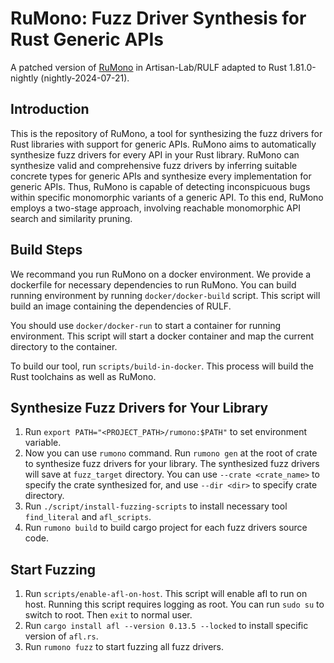 # RuMono: Fuzz Driver Synthesis for Rust Generic APIs

A patched version of [RuMono](https://github.com/Artisan-Lab/RULF/tree/RuMono) in Artisan-Lab/RULF adapted to Rust 1.81.0-nightly (nightly-2024-07-21).

## Introduction 
This is the repository of RuMono, a tool for synthesizing the fuzz drivers for Rust libraries with support for generic APIs. RuMono aims to automatically synthesize fuzz drivers for every API in your Rust library. RuMono can synthesize valid and comprehensive fuzz drivers by inferring suitable concrete types for generic APIs and synthesize every implementation for generic APIs. Thus, RuMono is capable of detecting inconspicuous bugs within specific monomorphic variants of a generic API. To this end, RuMono employs a two-stage approach, involving reachable monomorphic API search and similarity pruning.

## Build Steps
We recommand you run RuMono on a docker environment. We provide a dockerfile for necessary dependencies to run RuMono. You can build running environment by running `docker/docker-build` script. This script will build an image containing the dependencies of RULF.  

You should use `docker/docker-run` to start a container for running environment. This script will start a docker container and map the current directory to the container. 

To build our tool, run `scripts/build-in-docker`. This process will build the Rust toolchains as well as RuMono.

## Synthesize Fuzz Drivers for Your Library
1. Run `export PATH="<PROJECT_PATH>/rumono:$PATH"` to set environment variable.
2. Now you can use `rumono` command. Run `rumono gen` at the root of crate to synthesize fuzz drivers for your library. The synthesized fuzz drivers will save at `fuzz_target` directory. You can use `--crate <crate_name>` to specify the crate synthesized for, and use `--dir <dir>` to specify crate directory.
3. Run `./script/install-fuzzing-scripts` to install necessary tool `find_literal` and `afl_scripts`.
4. Run `rumono build` to build cargo project for each fuzz drivers source code.

## Start Fuzzing
1. Run `scripts/enable-afl-on-host`. This script will enable afl to run on host. Running this script requires logging as root. You can run `sudo su` to switch to root. Then `exit` to normal user.
2. Run `cargo install afl --version 0.13.5 --locked` to install specific version of `afl.rs`.
3. Run `rumono fuzz` to start fuzzing all fuzz drivers.